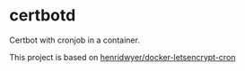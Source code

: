 # certbotd
Certbot with cronjob in a container.

This project is based on [henridwyer/docker-letsencrypt-cron](https://github.com/henridwyer/docker-letsencrypt-cron)
